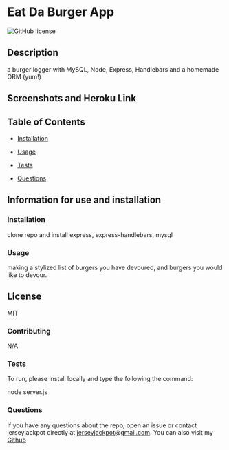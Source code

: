 
# Eat Da Burger App

![GitHub license](https://img.shields.io/badge/license-MIT-blue)

## Description 

a burger logger with MySQL, Node, Express, Handlebars and a homemade ORM (yum!)

## Screenshots and Heroku Link


## Table of Contents 

* [Installation](#Installation)

* [Usage](#Usage)

* [Tests](#Tests)

* [Questions](#Questions)


## Information for use and installation

### Installation 

clone repo and install express, express-handlebars, mysql 

### Usage 

making a stylized list of burgers you have devoured, and burgers you would like to devour.

## License 

MIT

### Contributing 

N/A

### Tests 
To run, please install locally and type the following the command:

node server.js

### Questions 

If you have any questions about the repo, open an issue or contact jerseyjackpot directly at jerseyjackpot@gmail.com.
You can also visit my [Github](https://github.com/jerseyjackpot/Eat-Da-Burger) 

  